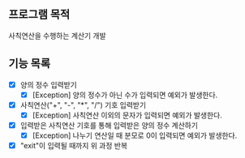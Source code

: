 ## 프로그램 목적
사칙연산을 수행하는 계산기 개발
## 기능 목록
- [x] 양의 정수 입력받기
  - [x] [Exception] 양의 정수가 아닌 수가 입력되면 예외가 발생한다.
- [x] 사칙연산("+", "-", "*", "/") 기호 입력받기
  - [x] [Exception] 사칙연산 이외의 문자가 입력되면 예외가 발생한다.
- [x] 입력받은 사칙연산 기호를 통해 입력받은 양의 정수 계산하기
  - [x] [Exception] 나누기 연산일 때 분모로 0이 입력되면 예외가 발생한다.  
- [x] "exit"이 입력될 때까지 위 과정 반복